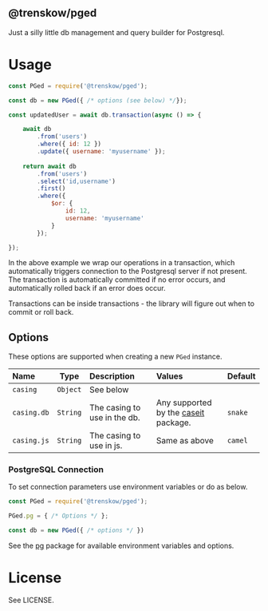 @trenskow/pged
----

Just a silly little db management and query builder for Postgresql.

# Usage

````javascript
const PGed = require('@trenskow/pged');

const db = new PGed({ /* options (see below) */});

const updatedUser = await db.transaction(async () => {

    await db
        .from('users')
        .where({ id: 12 })
        .update({ username: 'myusername' });
    
    return await db
        .from('users')
        .select('id,username')
        .first()
        .where({
            $or: {
                id: 12,
                username: 'myusername'
            }
        });

});
````

In the above example we wrap our operations in a transaction, which automatically triggers connection to the Postgresql server if not present. The transaction is automatically committed if no error occurs, and automatically rolled back if an error does occur.

Transactions can be inside transactions - the library will figure out when to commit or roll back.

## Options

These options are supported when creating a new `PGed` instance.

| Name        | Type         | Description | Values | Default    |
|:------------|:------------:|:------------|:-------|:-----------|
| `casing`    | `Object`     | See below
| `casing.db` | `String`     | The casing to use in the db. | Any supported by the [caseit](https://www.npmjs.com/package/@trenskow/caseit) package. | `snake` |
| `casing.js` | `String`     | The casing to use in js. | Same as above | `camel`

### PostgreSQL Connection

To set connection parameters use environment variables or do as below.

````javascript
const PGed = require('@trenskow/pged');

PGed.pg = { /* Options */ };

const db = new PGed({ /* options */ })
````

See the [pg](https://www.npmjs.com/package/pg) package for available environment variables and options.

# License

See LICENSE.

